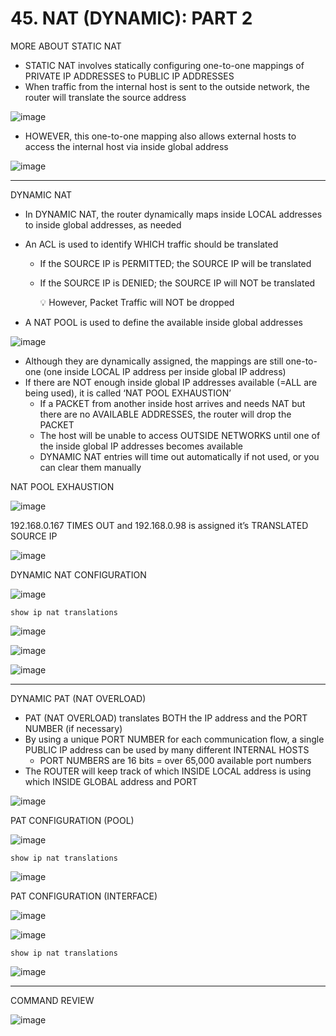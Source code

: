 # 45. NAT (DYNAMIC): PART 2

MORE ABOUT STATIC NAT

- STATIC NAT involves statically configuring one-to-one mappings of PRIVATE IP ADDRESSES to PUBLIC IP ADDRESSES
- When traffic from the internal host is sent to the outside network, the router will translate the source address

![image](https://github.com/psaumur/CCNA/assets/106411237/60ba15dd-ee70-4bd9-b9a7-febf3ebbcd10)

- HOWEVER, this one-to-one mapping also allows external hosts to access the internal host via inside global address

![image](https://github.com/psaumur/CCNA/assets/106411237/09de8e06-249c-4185-9d09-ca5fc1435f5a)

---

DYNAMIC NAT

- In DYNAMIC NAT, the router dynamically maps inside LOCAL addresses to inside global addresses, as needed
- An ACL is used to identify WHICH traffic should be translated
    - If the SOURCE IP is PERMITTED; the SOURCE IP will be translated
    - If the SOURCE IP is DENIED; the SOURCE IP will NOT be translated
        
        💡 However, Packet Traffic will NOT be dropped
        
        
- A NAT POOL is used to define the available inside global addresses

![image](https://github.com/psaumur/CCNA/assets/106411237/98fe2d7d-345c-4d6b-9772-4b152f9bd7a3)

  

- Although they are dynamically assigned, the mappings are still one-to-one (one inside LOCAL IP address per inside global IP address)
- If there are NOT enough inside global IP addresses available (=ALL are being used), it is called ‘NAT POOL EXHAUSTION’
    - If a PACKET from another inside host arrives and needs NAT but there are no AVAILABLE ADDRESSES, the router will drop the PACKET
    - The host will be unable to access OUTSIDE NETWORKS until one of the inside global IP addresses becomes available
    - DYNAMIC NAT entries will time out automatically if not used, or you can clear them manually

NAT POOL EXHAUSTION

![image](https://github.com/psaumur/CCNA/assets/106411237/59c01575-b42f-475b-9502-2f9ed490ca8d)

192.168.0.167 TIMES OUT and 192.168.0.98 is assigned it’s TRANSLATED SOURCE IP

![image](https://github.com/psaumur/CCNA/assets/106411237/59e68f3b-8acc-4d7e-8d8e-f930dec3be5f)

DYNAMIC NAT CONFIGURATION

![image](https://github.com/psaumur/CCNA/assets/106411237/6694689a-4880-497c-a1f6-838003810f0c)

`show ip nat translations`

![image](https://github.com/psaumur/CCNA/assets/106411237/5b656147-f61c-4313-9a7e-34bec3ae6fbf)

![image](https://github.com/psaumur/CCNA/assets/106411237/04951fde-f130-43f8-b2ce-05eba6382329)

![image](https://github.com/psaumur/CCNA/assets/106411237/99bb39f3-2ea7-44d2-929e-223755726882)

---

DYNAMIC PAT (NAT OVERLOAD)

- PAT (NAT OVERLOAD) translates BOTH the IP address and the PORT NUMBER (if necessary)
- By using a unique PORT NUMBER for each communication flow, a single PUBLIC IP address can be used by many different INTERNAL HOSTS
    - PORT NUMBERS are 16 bits = over 65,000 available port numbers
- The ROUTER will keep track of which INSIDE LOCAL address is using which INSIDE GLOBAL address and PORT

![image](https://github.com/psaumur/CCNA/assets/106411237/8f720b58-9700-4908-bd8d-a1846191854b)

PAT CONFIGURATION (POOL)

![image](https://github.com/psaumur/CCNA/assets/106411237/2a1acc30-658c-4479-9984-9c620b5e6ce3)

`show ip nat translations`

![image](https://github.com/psaumur/CCNA/assets/106411237/088db6f4-a695-4765-b435-2f20a5e16c9e)

PAT CONFIGURATION (INTERFACE)

![image](https://github.com/psaumur/CCNA/assets/106411237/8a3990ff-c58e-44a9-928d-e534f0cff690)

![image](https://github.com/psaumur/CCNA/assets/106411237/557d0217-80d2-4423-ba6a-041703568e13)

`show ip nat translations`

![image](https://github.com/psaumur/CCNA/assets/106411237/cae56ec7-38b5-4053-beda-ff670083718e)

---

COMMAND REVIEW

![image](https://github.com/psaumur/CCNA/assets/106411237/fe0655bb-4020-4ddc-bec4-b2fb198e2314)
